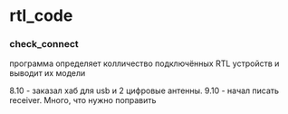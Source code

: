 # rtl_code
### check_connect 
программа определяет колличество подключённых RTL устройств и выводит их модели


8.10 - заказал хаб для usb и 2 цифровые антенны. 
9.10 - начал писать receiver. Много, что нужно поправить 

